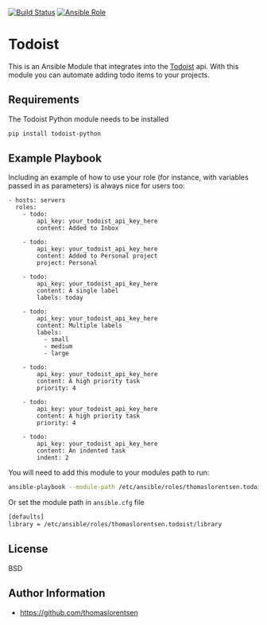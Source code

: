 [![Build Status](https://travis-ci.org/thomaslorentsen/ansible-todoist.svg?branch=master)](https://travis-ci.org/thomaslorentsen/ansible-todoist)
[![Ansible Role](https://img.shields.io/ansible/role/19334.svg)](https://galaxy.ansible.com/thomaslorentsen/todoist/)

Todoist
=========

This is an Ansible Module that integrates into the [Todoist](https://developer.todoist.com) api.
With this module you can automate adding todo items to your projects.

Requirements
------------

The Todoist Python module needs to be installed
```bash
pip install todoist-python
```

Example Playbook
----------------

Including an example of how to use your role (for instance, with variables passed in as parameters) is always nice for users too:

    - hosts: servers
      roles:
        - todo:
            api_key: your_todoist_api_key_here
            content: Added to Inbox
        
        - todo:
            api_key: your_todoist_api_key_here
            content: Added to Personal project
            project: Personal
          
        - todo:
            api_key: your_todoist_api_key_here
            content: A single label
            labels: today
        
        - todo:
            api_key: your_todoist_api_key_here
            content: Multiple labels
            labels:
              - small
              - medium
              - large
            
        - todo:
            api_key: your_todoist_api_key_here
            content: A high priority task
            priority: 4

        - todo:
            api_key: your_todoist_api_key_here
            content: A high priority task
            priority: 4
          
        - todo:
            api_key: your_todoist_api_key_here
            content: An indented task
            indent: 2

You will need to add this module to your modules path to run:
```bash
ansible-playbook --module-path /etc/ansible/roles/thomaslorentsen.todoist/library
```
Or set the module path in ```ansible.cfg``` file
```bash
[defaults]
library = /etc/ansible/roles/thomaslorentsen.todoist/library
```

License
-------

BSD

Author Information
------------------

- https://github.com/thomaslorentsen
